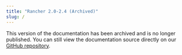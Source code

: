 ```yaml
---
title: "Rancher 2.0-2.4 (Archived)"
slug: /
---
```


<head>
  <link rel="canonical" href="https://ranchermanager.docs.rancher.com"/>
</head>

This version of the documentation has been archived and is no longer published. You can still view the documentation source directly on our [GitHub repository](https://github.com/rancher/rancher-docs/tree/main/archived_docs/en/version-2.0-2.4).
